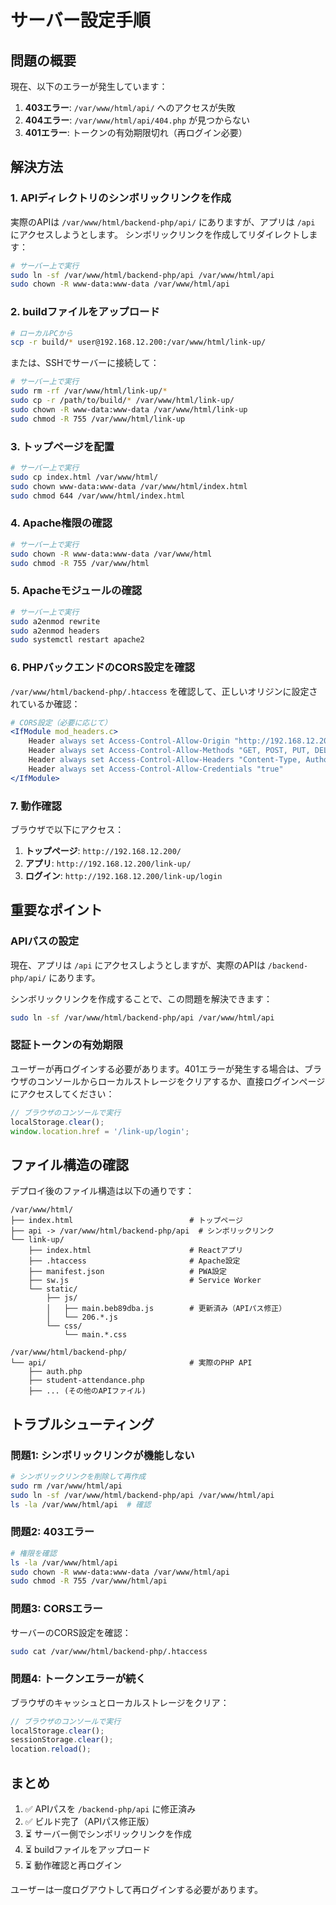 # サーバー設定手順

## 問題の概要

現在、以下のエラーが発生しています：

1. **403エラー**: `/var/www/html/api/` へのアクセスが失敗
2. **404エラー**: `/var/www/html/api/404.php` が見つからない
3. **401エラー**: トークンの有効期限切れ（再ログイン必要）

## 解決方法

### 1. APIディレクトリのシンボリックリンクを作成

実際のAPIは `/var/www/html/backend-php/api/` にありますが、アプリは `/api` にアクセスしようとします。
シンボリックリンクを作成してリダイレクトします：

```bash
# サーバー上で実行
sudo ln -sf /var/www/html/backend-php/api /var/www/html/api
sudo chown -R www-data:www-data /var/www/html/api
```

### 2. buildファイルをアップロード

```bash
# ローカルPCから
scp -r build/* user@192.168.12.200:/var/www/html/link-up/
```

または、SSHでサーバーに接続して：

```bash
# サーバー上で実行
sudo rm -rf /var/www/html/link-up/*
sudo cp -r /path/to/build/* /var/www/html/link-up/
sudo chown -R www-data:www-data /var/www/html/link-up
sudo chmod -R 755 /var/www/html/link-up
```

### 3. トップページを配置

```bash
# サーバー上で実行
sudo cp index.html /var/www/html/
sudo chown www-data:www-data /var/www/html/index.html
sudo chmod 644 /var/www/html/index.html
```

### 4. Apache権限の確認

```bash
# サーバー上で実行
sudo chown -R www-data:www-data /var/www/html
sudo chmod -R 755 /var/www/html
```

### 5. Apacheモジュールの確認

```bash
# サーバー上で実行
sudo a2enmod rewrite
sudo a2enmod headers
sudo systemctl restart apache2
```

### 6. PHPバックエンドのCORS設定を確認

`/var/www/html/backend-php/.htaccess` を確認して、正しいオリジンに設定されているか確認：

```apache
# CORS設定（必要に応じて）
<IfModule mod_headers.c>
    Header always set Access-Control-Allow-Origin "http://192.168.12.200"
    Header always set Access-Control-Allow-Methods "GET, POST, PUT, DELETE, OPTIONS"
    Header always set Access-Control-Allow-Headers "Content-Type, Authorization, X-Requested-With"
    Header always set Access-Control-Allow-Credentials "true"
</IfModule>
```

### 7. 動作確認

ブラウザで以下にアクセス：

1. **トップページ**: `http://192.168.12.200/`
2. **アプリ**: `http://192.168.12.200/link-up/`
3. **ログイン**: `http://192.168.12.200/link-up/login`

## 重要なポイント

### APIパスの設定

現在、アプリは `/api` にアクセスしようとしますが、実際のAPIは `/backend-php/api/` にあります。

シンボリックリンクを作成することで、この問題を解決できます：

```bash
sudo ln -sf /var/www/html/backend-php/api /var/www/html/api
```

### 認証トークンの有効期限

ユーザーが再ログインする必要があります。401エラーが発生する場合は、ブラウザのコンソールからローカルストレージをクリアするか、直接ログインページにアクセスしてください：

```javascript
// ブラウザのコンソールで実行
localStorage.clear();
window.location.href = '/link-up/login';
```

## ファイル構造の確認

デプロイ後のファイル構造は以下の通りです：

```
/var/www/html/
├── index.html                          # トップページ
├── api -> /var/www/html/backend-php/api  # シンボリックリンク
└── link-up/
    ├── index.html                      # Reactアプリ
    ├── .htaccess                       # Apache設定
    ├── manifest.json                   # PWA設定
    ├── sw.js                           # Service Worker
    └── static/
        ├── js/
        │   ├── main.beb89dba.js        # 更新済み（APIパス修正）
        │   └── 206.*.js
        └── css/
            └── main.*.css

/var/www/html/backend-php/
└── api/                                # 実際のPHP API
    ├── auth.php
    ├── student-attendance.php
    ├── ... (その他のAPIファイル)
```

## トラブルシューティング

### 問題1: シンボリックリンクが機能しない

```bash
# シンボリックリンクを削除して再作成
sudo rm /var/www/html/api
sudo ln -sf /var/www/html/backend-php/api /var/www/html/api
ls -la /var/www/html/api  # 確認
```

### 問題2: 403エラー

```bash
# 権限を確認
ls -la /var/www/html/api
sudo chown -R www-data:www-data /var/www/html/api
sudo chmod -R 755 /var/www/html/api
```

### 問題3: CORSエラー

サーバーのCORS設定を確認：

```bash
sudo cat /var/www/html/backend-php/.htaccess
```

### 問題4: トークンエラーが続く

ブラウザのキャッシュとローカルストレージをクリア：

```javascript
// ブラウザのコンソールで実行
localStorage.clear();
sessionStorage.clear();
location.reload();
```

## まとめ

1. ✅ APIパスを `/backend-php/api` に修正済み
2. ✅ ビルド完了（APIパス修正版）
3. ⏳ サーバー側でシンボリックリンクを作成
4. ⏳ buildファイルをアップロード
5. ⏳ 動作確認と再ログイン

ユーザーは一度ログアウトして再ログインする必要があります。

